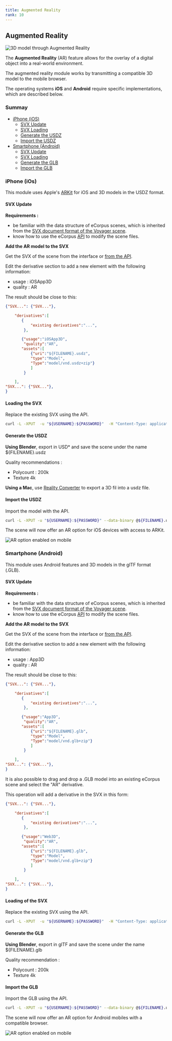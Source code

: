 ```yaml
---
title: Augmented Reality
rank: 10
---
```


## Augmented Reality



<img  src="/assets/img/doc/AR_nu_fardeau.jpg" title="3D model through Augmented Reality" class="fluid" alt="3D model through Augmented Reality">

The **Augmented Reality** (AR) feature allows for the overlay of a digital object into a real-world environment.

The augmented reality module works by transmitting a compatible 3D model to the mobile browser.

The operating systems **iOS** and **Android** require specific implementations, which are described below.

### Summay

* [iPhone (iOS)](#iphone-ios)
    * [SVX Update](#svx-update)
    * [SVX Loading](#loading-the-svx)
    * [Generate the USDZ](#generate-the-usdz)
    * [Import the USDZ](#import-the-usdz)
* [Smartphone (Android)](#smartphone-android)
    * [SVX Update](#svx-update-1)
    * [SVX Loading](#loading-of-the-svx)
    * [Generate the GLB](#generate-the-glb)
    * [Import the GLB](#import-the-glb)

### iPhone (iOs)

This module uses Apple's [ARKit](https://developer.apple.com/augmented-reality/arkit/) for iOS and 3D models in the USDZ format.

#### SVX Update

**Requirements :** 

- be familiar with the data structure of eCorpus scenes, which is inherited from the [SVX document format of the Voyager scene](https://smithsonian.github.io/dpo-voyager/document/overview/). 
- know how to use the eCorpus [API](../hosting/api) to modify the scene files.


**Add the AR model to the SVX**

Get the SVX of the scene from the interface or [from the API](../hosting/api).


Edit the derivative section to add a new element with the following information:
- usage : iOSApp3D
- quality : AR

The result should be close to this: 

```json
{"SVX...": {"SVX..."},

    "derivatives":[
       {
           "existing derivatives":"...",
        },

       {"usage":"iOSApp3D",
        "quality":"AR",
       "assets":[
           {"uri":"${FILENAME}.usdz",
           "type":"Model",
           "Type":"model/vnd.usdz+zip"}
           ]
        }

    ],
"SVX...": {"SVX..."},
}
```

#### Loading the SVX

Replace the existing SVX using the API.

```bash
curl -L -XPUT  -u "${USERNAME}:${PASSWORD}"  -H "Content-Type: application/json" --data-binary @scene.svx.json https://${HOSTNAME}/scenes/${NAME}/scene.svx.json
```

#### Generate the USDZ

**Using Blender**, export in USD* and save the scene under the name ${FILENAME}.usdz

Quality recommendations :

- Polycount : 200k
- Texture 4k 

**Using a Mac**, use [Reality Converter](https://developer.apple.com/augmented-reality/tools/) to export a 3D fil into a usdz file.

#### Import the USDZ

Import the model with the API.

```bash
curl -L -XPUT -u "${USERNAME}:${PASSWORD}" --data-binary @${FILENAME}.usdz https://${HOSTNAME}/scenes/${NAME}/${FILENAME}.usdz
```

The scene will now offer an AR option for iOS devices with access to ARKit.

<img  src="/assets/img/doc/AR.jpg" title="AR option enabled on mobile" class="fluid" alt="AR option enabled on mobile">


### Smartphone (Android)

This module uses Android features and 3D models in the glTF format (.GLB).

#### SVX Update

**Requirements :**

- be familiar with the data structure of eCorpus scenes, which is inherited from the [SVX document format of the Voyager scene](https://smithsonian.github.io/dpo-voyager/document/overview/). 
- know how to use the eCorpus [API](../hosting/api) to modify the scene files.

**Add the AR model to the SVX**

Get the SVX of the scene from the interface or [from the API](../hosting/api).


Edit the derivative section to add a new element with the following information:
- usage : App3D
- quality : AR

The result should be close to this: 

```json
{"SVX...": {"SVX..."},

    "derivatives":[
       {
           "existing derivatives":"...",
        },

       {"usage":"App3D",
        "quality":"AR",
       "assets":[
           {"uri":"${FILENAME}.glb",
           "type":"Model",
           "Type":"model/vnd.glb+zip"}
           ]
        }

    ],
"SVX...": {"SVX..."},
}
```

It is also possible to drag and drop a .GLB model into an existing eCorpus scene and select the "AR" derivative.

This operation will add a derivative in the SVX in this form:

```json
{"SVX...": {"SVX..."},

    "derivatives":[
       {
           "existing derivatives":"...",
        },

       {"usage":"Web3D",
        "quality":"AR",
       "assets":[
           {"uri":"${FILENAME}.glb",
           "type":"Model",
           "Type":"model/vnd.glb+zip"}
           ]
        }

    ],
"SVX...": {"SVX..."},
}
```

#### Loading of the SVX

Replace the existing SVX using the API.

```bash
curl -L -XPUT  -u "${USERNAME}:${PASSWORD}"  -H "Content-Type: application/json" --data-binary @scene.svx.json https://${HOSTNAME}/scenes/${NAME}/scene.svx.json
```

#### Generate the GLB

**Using Blender**, export in glTF and save the scene under the name ${FILENAME}.glb

Quality recommendation :

- Polycount : 200k
- Texture 4k 

#### Import the GLB

Import the GLB using the API.

```bash
curl -L -XPUT -u "${USERNAME}:${PASSWORD}" --data-binary @${FILENAME}.usdz https://${HOSTNAME}/scenes/${NAME}/${FILENAME}.usdz
```

The scene will now offer an AR option for Android mobiles with a compatible browser.

<img  src="/assets/img/doc/AR.jpg" title="AR option enabled on mobile" class="fluid" alt="AR option enabled on mobile">
